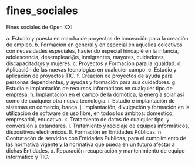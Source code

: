 fines_sociales
==============

Fines sociales de Open XXI

a.	Estudio y puesta en marcha de proyectos de innovación para la creación de empleo.
b.	Formación en general y en especial en aquellos colectivos con necesidades especiales, haciendo especial hincapié en la infancia, adolescencia, desemplead@s, inmigrantes, mayores, cuidadores, discapacitad@s y mujeres.
c.	Proyectos y Formación para la igualdad.
d.	Aplicación de las nuevas tecnologías en cualquier campo.
e.	Estudio y aplicación de proyectos TIC.
f.	Creación de proyectos de ayuda para personas dependientes, y ayudas y formación para sus cuidadores.
g.	Estudio e implantación de recursos informáticos en cualquier tipo de empresa.
h.	Implantación en el campo de la domótica, la energía solar así como de cualquier otra nueva tecnología.
i.	Estudio e implantación de sistemas en comercio, banca.
j.	Implantación, divulgación y formación en la utilización de software de uso libre, en todos los ámbitos: domestico, empresarial, educativo.
k.  Tratamiento de datos de cualquier tipo, y conversión a estandares.
l.  Tratamiento y reciclaje de equipos informáticos, dispositivos electronicos.
ll. Formación en Entidades Públicas.
n.  Contratacón de servicios con Entidades Publicas, para el cumplimiento de las normativa vigente y la normativa que pueda en un futuro afectar a dichas Entidades.
o.  Reparación recuperación y mantenimiento de equipo informático y TIC. 
